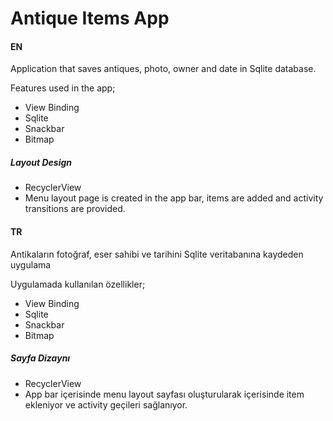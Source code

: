 
# Antique Items App

#### EN

Application that saves antiques, photo, owner and date in Sqlite database.

Features used in the app;

- View Binding
- Sqlite
- Snackbar
- Bitmap 

##### Layout Design
- RecyclerView
- Menu layout page is created in the app bar, items are added and activity transitions are provided.


#### TR

Antikaların fotoğraf, eser sahibi ve tarihini Sqlite veritabanına kaydeden uygulama

Uygulamada kullanılan özellikler;

- View Binding
- Sqlite
- Snackbar
- Bitmap 

##### Sayfa Dizaynı
- RecyclerView
- App bar içerisinde menu layout sayfası oluşturularak içerisinde item ekleniyor ve activity geçileri sağlanıyor.




